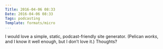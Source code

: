 ```yaml
---
Title: 2016-04-06 08:33
Date: 2016-04-06 08:33
Tags: podcasting
Template: formats/micro
...
```


I would love a simple, static, podcast-friendly site generator. (Pelican *works*, and I know it well enough, but I don’t love it.) Thoughts?
